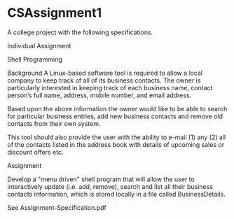 # CSAssignment1

A college project with the following specifications. 

Individual Assignment

Shell Programming


Background
A Linux-based software tool is required to allow a local company to keep track of all of its
business contacts. The owner is particularly interested in keeping track of each business name, contact
person’s full name, address, mobile number, and email address.

Based upon the above information the owner would like to be able to search for particular
business entries, add new business contacts and remove old contacts from their own
system.

This tool should also provide the user with the ability to e-mail
      (1) any
      (2) all of the contacts listed in the address book with details of upcoming sales or discount offers etc.


Assignment

Develop a "menu driven" shell program that will allow the user to interactively update (i.e.
add, remove), search and list all their business contacts information, which is stored locally
in a file called BusinessDetails.

See Assignment-Specification.pdf
